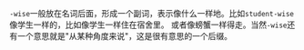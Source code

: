 `-wise`一般放在名词后面，形成一个副词，表示像什么一样地。比如`student-wise`像学生一样的，比如像学生一样住在宿舍里。
或者像螃蟹一样得走。当然`-wise`还有一个意思就是"从某种角度来说"，这是很有意思的一个后缀。
